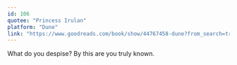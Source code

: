 ```yaml
---
id: 106
quotee: "Princess Irulan"
platform: "Dune"
link: "https://www.goodreads.com/book/show/44767458-dune?from_search=true&from_srp=true&qid=Yn4SHrrczW&rank=1"
---
```


What do you despise? By this are you truly known.
